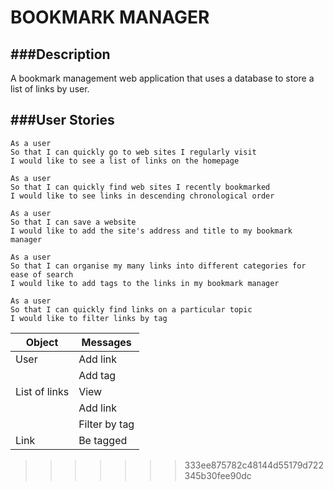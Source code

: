 BOOKMARK MANAGER
================

###Description
-----------
A bookmark management web application that uses a database to store a list of links by user.

###User Stories
-------------
```
As a user
So that I can quickly go to web sites I regularly visit
I would like to see a list of links on the homepage

As a user
So that I can quickly find web sites I recently bookmarked
I would like to see links in descending chronological order

As a user
So that I can save a website
I would like to add the site's address and title to my bookmark manager

As a user
So that I can organise my many links into different categories for ease of search
I would like to add tags to the links in my bookmark manager

As a user
So that I can quickly find links on a particular topic
I would like to filter links by tag

```

| Object | Messages |
|--------|----------|
| User   | Add link |
|        | Add tag  |
| List of links   |  View |
|                 |  Add link |
|                 |  Filter by tag |
| Link | Be tagged |
>>>>>>> 333ee875782c48144d55179d722345b30fee90dc
